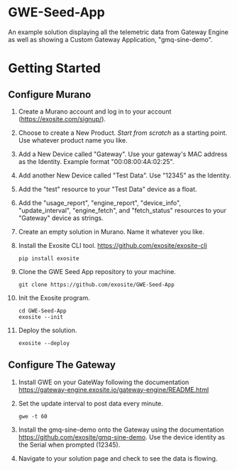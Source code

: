 # GWE-Seed-App
An example solution displaying all the telemetric data from Gateway Engine as well as showing a Custom Gateway Application, "gmq-sine-demo".

# Getting Started

## Configure Murano

1. Create a Murano account and log in to your account (https://exosite.com/signup/).

2. Choose to create a New Product. *Start from scratch* as a starting point. Use whatever product name you like.

3. Add a New Device called "Gateway". Use your gateway's MAC address as the Identity. Example format "00:08:00:4A:02:25".

4. Add another New Device called "Test Data". Use "12345" as the Identity.

5. Add the "test" resource to your "Test Data" device as a float.

6. Add the "usage_report", "engine_report", "device_info", "update_interval", "engine_fetch", and "fetch_status" resources to your "Gateway" device as strings.

7. Create an empty solution in Murano. Name it whatever you like. 

8. Install the Exosite CLI tool. https://github.com/exosite/exosite-cli

	```
	pip install exosite
	```

9. Clone the GWE Seed App repository to your machine.

	```
	git clone https://github.com/exosite/GWE-Seed-App
	```

10. Init the Exosite program.

	```
	cd GWE-Seed-App
	exosite --init
	```

11. Deploy the solution.

	```
	exosite --deploy
	```

## Configure The Gateway 

1. Install GWE on your GateWay following the documentation https://gateway-engine.exosite.io/gateway-engine/README.html

2. Set the update interval to post data every minute.

	```
	gwe -t 60
	```

3. Install the gmq-sine-demo onto the Gateway using the documentation https://github.com/exosite/gmq-sine-demo. Use the device identity as the Serial when prompted (12345).

4. Navigate to your solution page and check to see the data is flowing.

